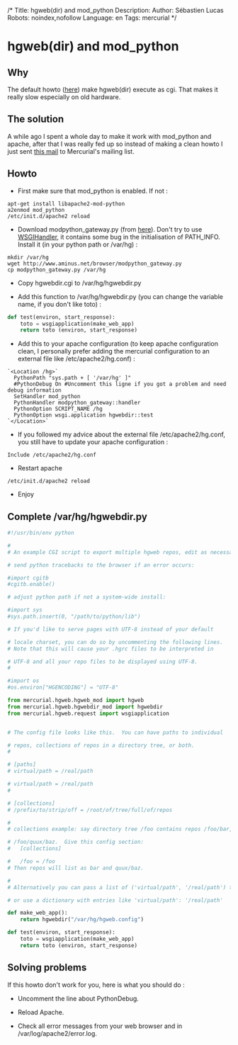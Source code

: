 /*
Title: hgweb(dir) and mod_python
Description: 
Author: Sébastien Lucas
Robots: noindex,nofollow
Language: en
Tags: mercurial
*/
# hgweb(dir) and mod_python

## Why
The default howto  ([here](http://www.selenic.com/mercurial/wiki/index.cgi/HgWebDirStepByStep)) make hgweb(dir) execute as cgi. That makes it really slow especially on old hardware.

## The solution

A while ago I spent a whole day to make it work with mod_python and apache, after that I was really fed up so instead of making a clean howto I just sent [this mail](http://www.selenic.com/pipermail/mercurial/2007-May/013222.html) to Mercurial's mailing list.

## Howto

*	First make sure that mod_python is enabled. If not :

```
apt-get install libapache2-mod-python
a2enmod mod_python
/etc/init.d/apache2 reload
```


*	Download modpython_gateway.py (from [here](http://www.aminus.net/wiki/ModPythonGateway)). Don't try to use [WSGIHandler](http://trac.gerf.org/pse/wiki/WSGIHandler), it contains some bug in the initialisation of PATH_INFO. Install it (in your python path or /var/hg) :

```
mkdir /var/hg
wget http://www.aminus.net/browser/modpython_gateway.py
cp modpython_gateway.py /var/hg
```


*	Copy hgwebdir.cgi to /var/hg/hgwebdir.py

*	Add this function to /var/hg/hgwebdir.py (you can change the variable name, if you don't like toto)  :

```python
def test(environ, start_response):
    toto = wsgiapplication(make_web_app)
    return toto (environ, start_response)
```


*	Add this to your apache configuration (to keep apache configuration clean, I personally prefer adding the mercurial configuration to an external file like /etc/apache2/hg.conf) :

```
`<Location /hg>`
  PythonPath "sys.path + [ '/var/hg' ]"
  #PythonDebug On #Uncomment this ligne if you got a problem and need debug information
  SetHandler mod_python
  PythonHandler modpython_gateway::handler
  PythonOption SCRIPT_NAME /hg
  PythonOption wsgi.application hgwebdir::test
`</Location>`
```


*	If you followed my advice about the external file /etc/apache2/hg.conf, you still have to update your apache configuration :

```
Include /etc/apache2/hg.conf
```


*	Restart apache

```
/etc/init.d/apache2 reload
```


*	Enjoy
## Complete /var/hg/hgwebdir.py

```python
#!/usr/bin/env python

#
# An example CGI script to export multiple hgweb repos, edit as necessary

# send python tracebacks to the browser if an error occurs:

#import cgitb
#cgitb.enable()

# adjust python path if not a system-wide install:

#import sys
#sys.path.insert(0, "/path/to/python/lib")

# If you'd like to serve pages with UTF-8 instead of your default

# locale charset, you can do so by uncommenting the following lines.
# Note that this will cause your .hgrc files to be interpreted in

# UTF-8 and all your repo files to be displayed using UTF-8.
#

#import os
#os.environ["HGENCODING"] = "UTF-8"

from mercurial.hgweb.hgweb_mod import hgweb
from mercurial.hgweb.hgwebdir_mod import hgwebdir
from mercurial.hgweb.request import wsgiapplication


# The config file looks like this.  You can have paths to individual

# repos, collections of repos in a directory tree, or both.
#

# [paths]
# virtual/path = /real/path

# virtual/path = /real/path
#

# [collections]
# /prefix/to/strip/off = /root/of/tree/full/of/repos

#
# collections example: say directory tree /foo contains repos /foo/bar,

# /foo/quux/baz.  Give this config section:
#   [collections]

#   /foo = /foo
# Then repos will list as bar and quux/baz.

#
# Alternatively you can pass a list of ('virtual/path', '/real/path') tuples

# or use a dictionary with entries like 'virtual/path': '/real/path'

def make_web_app():
    return hgwebdir("/var/hg/hgweb.config")

def test(environ, start_response):
    toto = wsgiapplication(make_web_app)
    return toto (environ, start_response)

```

## Solving problems

If this howto don't work for you, here is what you should do :

*	Uncomment the line about PythonDebug.

*	Reload Apache.

*	Check all error messages from your web browser and in /var/log/apache2/error.log.

